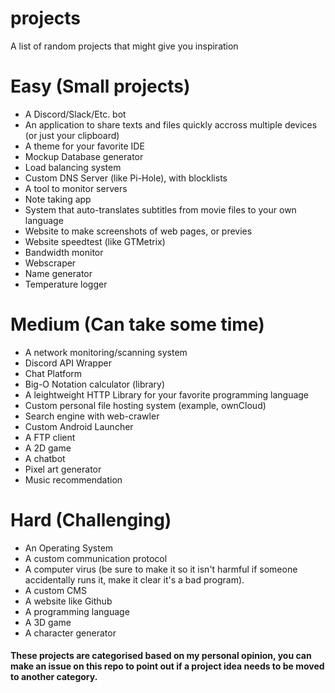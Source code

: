 # projects
A list of random projects that might give you inspiration

# Easy (Small projects)
- A Discord/Slack/Etc. bot
- An application to share texts and files quickly accross multiple devices (or just your clipboard)
- A theme for your favorite IDE
- Mockup Database generator
- Load balancing system
- Custom DNS Server (like Pi-Hole), with blocklists
- A tool to monitor servers
- Note taking app
- System that auto-translates subtitles from movie files to your own language
- Website to make screenshots of web pages, or previes
- Website speedtest (like GTMetrix)
- Bandwidth monitor
- Webscraper
- Name generator
- Temperature logger

# Medium (Can take some time)
- A network monitoring/scanning system
- Discord API Wrapper
- Chat Platform
- Big-O Notation calculator (library)
- A leightweight HTTP Library for your favorite programming language
- Custom personal file hosting system (example, ownCloud)
- Search engine with web-crawler
- Custom Android Launcher
- A FTP client
- A 2D game
- A chatbot
- Pixel art generator
- Music recommendation

# Hard (Challenging)
- An Operating System
- A custom communication protocol
- A computer virus (be sure to make it so it isn't harmful if someone accidentally runs it, make it clear it's a bad program).
- A custom CMS
- A website like Github
- A programming language
- A 3D game
- A character generator

#### These projects are categorised based on my personal opinion, you can make an issue on this repo to point out if a project idea needs to be moved to another category.
